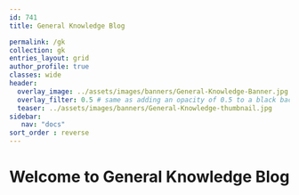 ```yaml
---
id: 741    
title: General Knowledge Blog

permalink: /gk
collection: gk
entries_layout: grid
author_profile: true
classes: wide
header:
  overlay_image: ../assets/images/banners/General-Knowledge-Banner.jpg
  overlay_filter: 0.5 # same as adding an opacity of 0.5 to a black background
  teaser: ../assets/images/banners/General-Knowledge-thumbnail.jpg
sidebar:
   nav: "docs"
sort_order : reverse   
---
```


# Welcome to General Knowledge Blog



